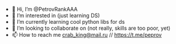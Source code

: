 - 👋 Hi, I’m @PetrovRankAAA
- 👀 I’m interested in (just learning DS)
- 🌱 I’m currently learning cool python libs for ds
- 💞️ I’m looking to collaborate on (not really, skills are too poor, yet)
- 📫 How to reach me crab_king@mail.ru // https://t.me/peprov

<!---
PetrovRankAAA/PetrovRankAAA is a ✨ special ✨ repository because its `README.md` (this file) appears on your GitHub profile.
You can click the Preview link to take a look at your changes.
--->
